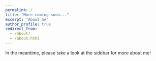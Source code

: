 ```yaml
---
permalink: /
title: "More coming soon..."
excerpt: "About me"
author_profile: true
redirect_from: 
  - /about/
  - /about.html
---
```


In the meantime, please take a look at the sidebar for more about me!